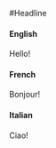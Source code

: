 #Headline
<!-- tabs:start -->


#### **English**

Hello!

#### **French**

Bonjour!

#### **Italian**

Ciao!

<!-- tabs:end -->


